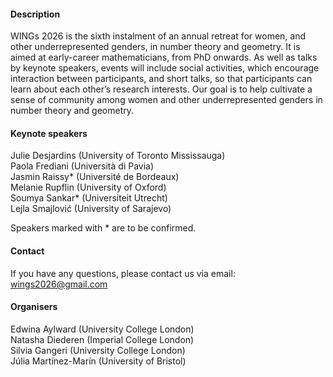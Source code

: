 

#### Description

WINGs 2026 is the sixth instalment of an annual retreat for women, and other underrepresented genders, in number theory and geometry. It is aimed at early-career mathematicians, from PhD onwards. As well as talks by keynote speakers, events will include social activities, which encourage interaction between participants, and short talks, so that participants can learn about each other’s research interests. Our goal is to help cultivate a sense of community among women and other underrepresented genders in number theory and geometry. 

#### Keynote speakers

Julie Desjardins (University of Toronto Mississauga)\
Paola Frediani (Università di Pavia)\
Jasmin Raissy* (Université de Bordeaux)\
Melanie Rupflin (University of Oxford)\
Soumya Sankar* (Universiteit Utrecht)\
Lejla Smajlović (University of Sarajevo)

Speakers marked with * are to be confirmed.


#### Contact
If you have any questions, please contact us via email: wings2026@gmail.com

#### Organisers
Edwina Aylward (University College London)\
Natasha Diederen (Imperial College London)\
Silvia Gangeri (University College London)\
Júlia Martínez-Marín (University of Bristol)

